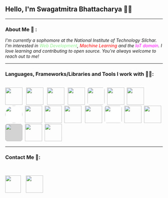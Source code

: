## **Hello, I'm Swagatmitra Bhattacharya 🙋‍♂️**

---

### About Me 🙂 : 

*I'm currently a sophomore at the National Institute of Technology Silchar. I'm interested in <span style="color:lightgreen">Web Development</span>, <span style="color:red">Machine Learning</span> and the <span style="color:magenta">IoT domain</span>. I love learning and contributing to open source. You're always welcome to reach out to me!*

---

### Languages, Frameworks/Libraries and Tools I work with 🧑‍💻: 
<br>
<img src="https://cdn.jsdelivr.net/gh/devicons/devicon/icons/cplusplus/cplusplus-plain.svg" height="55px"/> &nbsp;
<img src="https://cdn.jsdelivr.net/gh/devicons/devicon/icons/html5/html5-original.svg" height="55px"/>   &nbsp;
<img src="https://cdn.jsdelivr.net/gh/devicons/devicon/icons/css3/css3-original.svg" height="55px"/>
&nbsp;
<img src="https://cdn.jsdelivr.net/gh/devicons/devicon/icons/tailwindcss/tailwindcss-plain.svg" height="55px"/>&nbsp;
<img src="https://cdn.jsdelivr.net/gh/devicons/devicon/icons/javascript/javascript-plain.svg" height="55px" style="border-radius:7px" />&nbsp;
<img src="https://cdn.jsdelivr.net/gh/devicons/devicon/icons/python/python-original.svg" height="55px" />&nbsp;
<img src="https://cdn.jsdelivr.net/gh/devicons/devicon/icons/react/react-original.svg" height="55px"/>&nbsp;
<img src="https://cdn.jsdelivr.net/gh/devicons/devicon/icons/nextjs/nextjs-line.svg" style="background:white; border-radius:50%" height="55px" />&nbsp;
<img src="https://cdn.jsdelivr.net/gh/devicons/devicon/icons/nodejs/nodejs-original.svg" height="55px"/>&nbsp;
<img src="https://cdn.jsdelivr.net/gh/devicons/devicon/icons/vscode/vscode-original.svg" height="55px"/>&nbsp;
<img src="https://cdn.jsdelivr.net/gh/devicons/devicon/icons/git/git-original.svg" height="55px"/>
&nbsp;
<img src="https://cdn.jsdelivr.net/gh/devicons/devicon/icons/linux/linux-original.svg" height="55px"/>&nbsp;
<img src="https://cdn.jsdelivr.net/gh/devicons/devicon/icons/bash/bash-plain.svg " style="background:white; border-radius:7px" height="55px"/>&nbsp;
<img src="https://cdn.jsdelivr.net/gh/devicons/devicon/icons/arduino/arduino-original.svg" height="55px"/>&nbsp;
<img src="https://cdn.jsdelivr.net/gh/devicons/devicon/icons/numpy/numpy-original.svg" height="55px"/>&nbsp;
<img src="https://cdn.jsdelivr.net/gh/devicons/devicon/icons/pandas/pandas-original.svg" height="55px" style="background:lightgray;border-radius:7px"/>&nbsp;
<img src="https://cdn.jsdelivr.net/gh/devicons/devicon/icons/tensorflow/tensorflow-original.svg" height="55px"/>&nbsp;
<img src="https://cdn.jsdelivr.net/gh/devicons/devicon/icons/pytorch/pytorch-original.svg" height="55px"/>&nbsp;
        
---
### Contact Me 🐬:

<br>

[<img src="https://cdn.jsdelivr.net/gh/devicons/devicon/icons/twitter/twitter-original.svg" height="55px" width="50px"/>][twitter]
&nbsp;&nbsp; 
[<img src="https://cdn.jsdelivr.net/gh/devicons/devicon/icons/linkedin/linkedin-original.svg" height="55px"/>][linkedin]


[twitter]: https://twitter.com/swagatmitra
[linkedin]: https://in.linkedin.com/in/swagatmitra-bhattacharya-572048254


          
          

          
          
          
          

          
